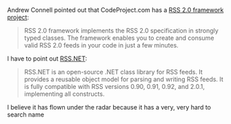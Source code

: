 Andrew Connell pointed out that CodeProject.com has a [RSS 2.0 framework
project](http://www.codeproject.com/csharp/rssframework.asp):

> RSS 2.0 framework implements the RSS 2.0 specification in strongly
> typed classes. The framework enables you to create and consume valid
> RSS 2.0 feeds in your code in just a few minutes.

I have to point out [RSS.NET](http://rss-net.sourceforge.net/):

> RSS.NET is an open-source .NET class library for RSS feeds. It
> provides a reusable object model for parsing and writing RSS feeds. It
> is fully compatible with RSS versions 0.90, 0.91, 0.92, and 2.0.1,
> implementing all constructs.

I believe it has flown under the radar because it has a very, very hard
to search name

 
